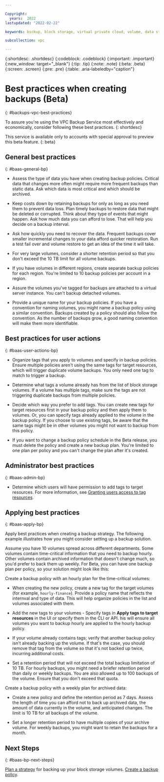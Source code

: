 ```yaml
---

Copyright:
  years:  2022
lastupdated: "2022-02-22"

keywords: bsckup, block storage, virtual private cloud, volume, data storage, virtual server instance, instance, snapshots

subcollection: vpc

---
```


{:shortdesc: .shortdesc}
{:codeblock: .codeblock}
{:important: .important}
{:new_window: target="_blank"}
{:tip: .tip}
{:note: .note}
{:beta: .beta}
{:screen: .screen}
{:pre: .pre}
{:table: .aria-labeledby="caption"}

# Best practices when creating backups (Beta)
{: #backups-vpc-best-practices}

To assure you're using the VPC Backup Service most effectively and economically, consider following these best practices.
{: shortdesc}

This service is available only to accounts with special approval to preview this beta feature.
{: beta}

## General best practices
{: #baas-general-bp}

* Assess the type of data you have when creating backup policies. Critical data that changes more often might require more frequent backups than static data. Ask which data is most critical and which should be archived.

* Keep costs down by retaining backups for only as long as you need them to prevent data loss. Plan timely backups to restore data that might be deleted or corrupted. Think about they type of events that might happen. Ask how much data you can afford to lose. That will help you decide on a backup interval. 

* Ask how quickly you need to recover the data. Frequent backups cover smaller incremental changes to your data afford quicker restoration. Run a test fail over and volume restore to get an idea of the time it will take.

* For very large volumes, consider a shorter retention period so that you don't exceed the 10 TB limit for all volume backups.

* If you have volumes in different regions, create separate backup policies for each region. You're limited to 10 backup policies per account in a region.

* Assure the volumes you've tagged for backups are attached to a virtual server instance. You can't backup detached volumes.

* Provide a unique name for your backup policies. If you have a convention for naming volumes, you might name a backup policy using a similar convention. Backups created by a policy should also follow the convention. As the number of backups grow, a good naming convention will make them more identifiable.

## Best practices for user actions
{: #baas-user-actions-bp}

* Organize tags that you apply to volumes and specify in backup policies. Ensure multiple policies aren't using the same tags for target resources, which will trigger duplicate volume backups. You only need one tag to match to trigger a backup.

* Determine what tags a volume already has from the list of block storage volumes. If a volume has multiple tags, make sure the tags are not triggering duplicate backups from multiple policies.

* Decide which way you prefer to add tags. You can create new tags for target resources first in your backup policy and then apply them to volumes. Or, you can specify tags already applied to the volume in the backup policy. If you choose to use existing tags, be aware that the same tags might be in other volumes you might not want to backup from this policy.

* If you want to change a backup policy schedule in the Beta release, you must delete the policy and create a new backup plan. You're limited to one plan per policy and you can't change the plan after it's created.

## Administrator best practices
{: #baas-admin-bp}

* Determine which users will have permission to add tags to target resources.  For more information, see [Granting users access to tag resources](/docs/account?topic=account-access).

## Applying best practices
{: #baas-apply-bp}

Apply best practices when creating a backup strategy. The following example illustrates how you might consider setting up a backup solution.

Assume you have 10 volumes spread across different departments. Some volumes contain time-critical information that you need to backup hourly. Other volumes contain archived information that doesn't change much, so you'd prefer to back them up weekly. For Beta, you can have one backup plan per policy, so your solution might look like this:

 Create a backup policy with an hourly plan for the time-critical volumes:

* When creating the new policy, create a new tag for the target volumes (for example, `hourly-finance`). Provide a policy name that reflects the internval and type of data. This will help organize policies in the list and volumes associated with them.

* Add the new tags to your volumes - Specify tags in **Apply tags to target resources** in the UI or specify them in the CLI or API. his will ensure all volumes you want to backup hourly are applied to the hourly backup policy.

* If your volume already contains tags; verify that another backup policy isn't already backing up the volume. If that's the case, you should remove that tag from the volume so that it's not backed up twice, incurring additional costs.

* Set a retention period that will not exceed the total backup limitation of 10 TB. For hourly backups, you might need a briefer retention period than daily or weekly backups. You are also allowed up to 100 backups of the volume. Ensure that you don't exceed that quota.

Create a backup policy with a weekly plan for archived data:

* Create a new policy and define the retention period as 7 days. Assess the length of time you can afford not to back up archived data, the amount of data currently in the volume, and anticipated changes. The limit is 10 TB for all backups of the volume.

* Set a longer retention period to have multiple copies of your archive volume. For weekly backups, you might want to retain the backups for a month.

## Next Steps
{: #baas-bp-next-steps}

[Plan a strategy](/docs/vpc?topic=vpc-backups-vpc-planning) for backing up your block storage volumes.
[Create a backup policy](/docs/vpc?topic=vpc-backup-policy-create).
